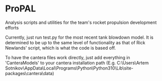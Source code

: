 # ProPAL
Analysis scripts and utilities for the team's rocket propulsion development efforts

Currently, just run test.py for the most recent tank blowdown model. It is determined to be up to the same level of functionality as that of Rick Newlands' script, which is what the code is based off. 

To have the cantera files work directly, just add everything in 'CanteraModels' to your cantera installation path
(E.g. C:\Users\Artem Sotnikov\AppData\Local\Programs\Python\Python310\Lib\site-packages\cantera\data)
